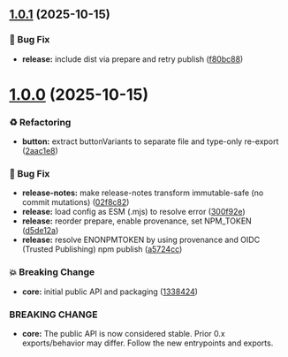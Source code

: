 ## [1.0.1](https://github.com/jramirez87/atomize-ui/compare/v1.0.0...v1.0.1) (2025-10-15)


### 🐛 Bug Fix

* **release:** include dist via prepare and retry publish ([f80bc88](https://github.com/jramirez87/atomize-ui/commit/f80bc88e1ac3dd106aac7e46f295fb0e15c699c6))

# [1.0.0](https://github.com/jramirez87/atomize-ui/compare/v0.0.4...v1.0.0) (2025-10-15)


### ♻️ Refactoring

* **button:** extract buttonVariants to separate file and type-only re-export ([2aac1e8](https://github.com/jramirez87/atomize-ui/commit/2aac1e8538dfe196b103adc75ea3c3759cbd5523))


### 🐛 Bug Fix

* **release-notes:** make release-notes transform immutable-safe (no commit mutations) ([02f8c82](https://github.com/jramirez87/atomize-ui/commit/02f8c82583111cd0455653442f58edbcbfb44ec4))
* **release:** load config as ESM (.mjs) to resolve error ([300f92e](https://github.com/jramirez87/atomize-ui/commit/300f92e2bcdfda0b7a19c67b65abdb0cb30b5955))
* **release:** reorder prepare, enable provenance, set NPM_TOKEN ([d5de12a](https://github.com/jramirez87/atomize-ui/commit/d5de12a9dd7107d5b07d33c1823767cb88e741e0))
* **release:** resolve ENONPMTOKEN by using provenance and OIDC (Trusted Publishing) npm publish ([a5724cc](https://github.com/jramirez87/atomize-ui/commit/a5724ccdad8d10be9bde5ed5dfd9ddd59ae221bc))


### 💥 Breaking Change

* **core:** initial public API and packaging ([1338424](https://github.com/jramirez87/atomize-ui/commit/1338424915b4178e9ed18f2920835eff1833c482))


### BREAKING CHANGE

* **core:** The public API is now considered stable. Prior 0.x exports/behavior may differ.
Follow the new entrypoints and exports.
